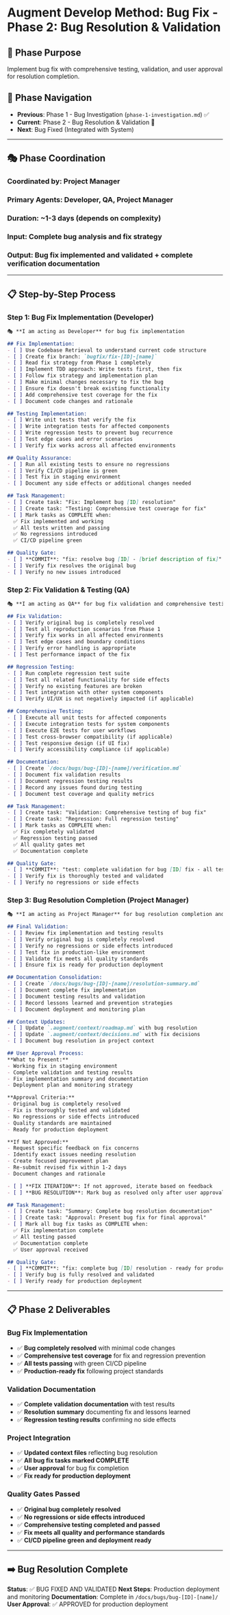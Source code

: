 # Augment Develop Method: Bug Fix - Phase 2: Bug Resolution & Validation

## 🎯 Phase Purpose
Implement bug fix with comprehensive testing, validation, and user approval for resolution completion.

## 📍 Phase Navigation
- **Previous**: Phase 1 - Bug Investigation (`phase-1-investigation.md`) ✅
- **Current**: Phase 2 - Bug Resolution & Validation 🔄
- **Next**: Bug Fixed (Integrated with System)

---

## 🎭 Phase Coordination

### **Coordinated by**: Project Manager
### **Primary Agents**: Developer, QA, Project Manager
### **Duration**: ~1-3 days (depends on complexity)
### **Input**: Complete bug analysis and fix strategy
### **Output**: Bug fix implemented and validated + complete verification documentation

---

## 📋 Step-by-Step Process

### **Step 1: Bug Fix Implementation (Developer)**

```markdown
🎭 **I am acting as Developer** for bug fix implementation

## Fix Implementation:
- [ ] Use Codebase Retrieval to understand current code structure
- [ ] Create fix branch: `bugfix/fix-[ID]-[name]`
- [ ] Read fix strategy from Phase 1 completely
- [ ] Implement TDD approach: Write tests first, then fix
- [ ] Follow fix strategy and implementation plan
- [ ] Make minimal changes necessary to fix the bug
- [ ] Ensure fix doesn't break existing functionality
- [ ] Add comprehensive test coverage for the fix
- [ ] Document code changes and rationale

## Testing Implementation:
- [ ] Write unit tests that verify the fix
- [ ] Write integration tests for affected components
- [ ] Write regression tests to prevent bug recurrence
- [ ] Test edge cases and error scenarios
- [ ] Verify fix works across all affected environments

## Quality Assurance:
- [ ] Run all existing tests to ensure no regressions
- [ ] Verify CI/CD pipeline is green
- [ ] Test fix in staging environment
- [ ] Document any side effects or additional changes needed

## Task Management:
- [ ] Create task: "Fix: Implement bug [ID] resolution"
- [ ] Create task: "Testing: Comprehensive test coverage for fix"
- [ ] Mark tasks as COMPLETE when:
  ✅ Fix implemented and working
  ✅ All tests written and passing
  ✅ No regressions introduced
  ✅ CI/CD pipeline green

## Quality Gate:
- [ ] **COMMIT**: "fix: resolve bug [ID] - [brief description of fix]"
- [ ] Verify fix resolves the original bug
- [ ] Verify no new issues introduced
```

### **Step 2: Fix Validation & Testing (QA)**

```markdown
🎭 **I am acting as QA** for bug fix validation and comprehensive testing

## Fix Validation:
- [ ] Verify original bug is completely resolved
- [ ] Test all reproduction scenarios from Phase 1
- [ ] Verify fix works in all affected environments
- [ ] Test edge cases and boundary conditions
- [ ] Verify error handling is appropriate
- [ ] Test performance impact of the fix

## Regression Testing:
- [ ] Run complete regression test suite
- [ ] Test all related functionality for side effects
- [ ] Verify no existing features are broken
- [ ] Test integration with other system components
- [ ] Verify UI/UX is not negatively impacted (if applicable)

## Comprehensive Testing:
- [ ] Execute all unit tests for affected components
- [ ] Execute integration tests for system components
- [ ] Execute E2E tests for user workflows
- [ ] Test cross-browser compatibility (if applicable)
- [ ] Test responsive design (if UI fix)
- [ ] Verify accessibility compliance (if applicable)

## Documentation:
- [ ] Create `/docs/bugs/bug-[ID]-[name]/verification.md`
- [ ] Document fix validation results
- [ ] Document regression testing results
- [ ] Record any issues found during testing
- [ ] Document test coverage and quality metrics

## Task Management:
- [ ] Create task: "Validation: Comprehensive testing of bug fix"
- [ ] Create task: "Regression: Full regression testing"
- [ ] Mark tasks as COMPLETE when:
  ✅ Fix completely validated
  ✅ Regression testing passed
  ✅ All quality gates met
  ✅ Documentation complete

## Quality Gate:
- [ ] **COMMIT**: "test: complete validation for bug [ID] fix - all tests passing"
- [ ] Verify fix is thoroughly tested and validated
- [ ] Verify no regressions or side effects
```

### **Step 3: Bug Resolution Completion (Project Manager)**

```markdown
🎭 **I am acting as Project Manager** for bug resolution completion and user approval

## Final Validation:
- [ ] Review fix implementation and testing results
- [ ] Verify original bug is completely resolved
- [ ] Verify no regressions or side effects introduced
- [ ] Test fix in production-like environment
- [ ] Validate fix meets all quality standards
- [ ] Ensure fix is ready for production deployment

## Documentation Consolidation:
- [ ] Create `/docs/bugs/bug-[ID]-[name]/resolution-summary.md`
- [ ] Document complete fix implementation
- [ ] Document testing results and validation
- [ ] Record lessons learned and prevention strategies
- [ ] Document deployment and monitoring plan

## Context Updates:
- [ ] Update `.augment/context/roadmap.md` with bug resolution
- [ ] Update `.augment/context/decisions.md` with fix decisions
- [ ] Document bug resolution in project context

## User Approval Process:
**What to Present:**
- Working fix in staging environment
- Complete validation and testing results
- Fix implementation summary and documentation
- Deployment plan and monitoring strategy

**Approval Criteria:**
- Original bug is completely resolved
- Fix is thoroughly tested and validated
- No regressions or side effects introduced
- Quality standards are maintained
- Ready for production deployment

**If Not Approved:**
- Request specific feedback on fix concerns
- Identify exact issues needing resolution
- Create focused improvement plan
- Re-submit revised fix within 1-2 days
- Document changes and rationale

- [ ] **FIX ITERATION**: If not approved, iterate based on feedback
- [ ] **BUG RESOLUTION**: Mark bug as resolved only after user approval

## Task Management:
- [ ] Create task: "Summary: Complete bug resolution documentation"
- [ ] Create task: "Approval: Present bug fix for final approval"
- [ ] Mark all bug fix tasks as COMPLETE when:
  ✅ Fix implementation complete
  ✅ All testing passed
  ✅ Documentation complete
  ✅ User approval received

## Quality Gate:
- [ ] **COMMIT**: "fix: complete bug [ID] resolution - ready for production"
- [ ] Verify bug is fully resolved and validated
- [ ] Verify ready for production deployment
```

---

## 📋 Phase 2 Deliverables

### **Bug Fix Implementation**
- ✅ **Bug completely resolved** with minimal code changes
- ✅ **Comprehensive test coverage** for fix and regression prevention
- ✅ **All tests passing** with green CI/CD pipeline
- ✅ **Production-ready fix** following project standards

### **Validation Documentation**
- ✅ **Complete validation documentation** with test results
- ✅ **Resolution summary** documenting fix and lessons learned
- ✅ **Regression testing results** confirming no side effects

### **Project Integration**
- ✅ **Updated context files** reflecting bug resolution
- ✅ **All bug fix tasks marked COMPLETE**
- ✅ **User approval** for bug fix completion
- ✅ **Fix ready for production deployment**

### **Quality Gates Passed**
- ✅ **Original bug completely resolved**
- ✅ **No regressions or side effects introduced**
- ✅ **Comprehensive testing completed and passed**
- ✅ **Fix meets all quality and performance standards**
- ✅ **CI/CD pipeline green and deployment ready**

---

## ➡️ **Bug Resolution Complete**

**Status**: ✅ BUG FIXED AND VALIDATED
**Next Steps**: Production deployment and monitoring
**Documentation**: Complete in `/docs/bugs/bug-[ID]-[name]/`
**User Approval**: ✅ APPROVED for production deployment
